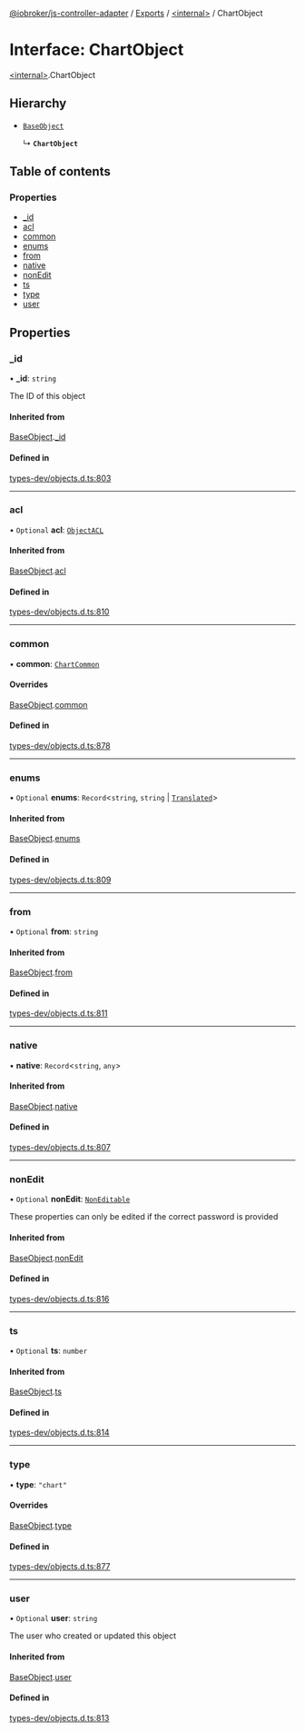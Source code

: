 [@iobroker/js-controller-adapter](../README.md) / [Exports](../modules.md) / [\<internal\>](../modules/internal_.md) / ChartObject

# Interface: ChartObject

[\<internal\>](../modules/internal_.md).ChartObject

## Hierarchy

- [`BaseObject`](internal_.BaseObject.md)

  ↳ **`ChartObject`**

## Table of contents

### Properties

- [\_id](internal_.ChartObject.md#_id)
- [acl](internal_.ChartObject.md#acl)
- [common](internal_.ChartObject.md#common)
- [enums](internal_.ChartObject.md#enums)
- [from](internal_.ChartObject.md#from)
- [native](internal_.ChartObject.md#native)
- [nonEdit](internal_.ChartObject.md#nonedit)
- [ts](internal_.ChartObject.md#ts)
- [type](internal_.ChartObject.md#type)
- [user](internal_.ChartObject.md#user)

## Properties

### \_id

• **\_id**: `string`

The ID of this object

#### Inherited from

[BaseObject](internal_.BaseObject.md).[_id](internal_.BaseObject.md#_id)

#### Defined in

[types-dev/objects.d.ts:803](https://github.com/ioBroker/ioBroker.js-controller/blob/04f0eac95/packages/types-dev/objects.d.ts#L803)

___

### acl

• `Optional` **acl**: [`ObjectACL`](internal_.ObjectACL.md)

#### Inherited from

[BaseObject](internal_.BaseObject.md).[acl](internal_.BaseObject.md#acl)

#### Defined in

[types-dev/objects.d.ts:810](https://github.com/ioBroker/ioBroker.js-controller/blob/04f0eac95/packages/types-dev/objects.d.ts#L810)

___

### common

• **common**: [`ChartCommon`](internal_.ChartCommon.md)

#### Overrides

[BaseObject](internal_.BaseObject.md).[common](internal_.BaseObject.md#common)

#### Defined in

[types-dev/objects.d.ts:878](https://github.com/ioBroker/ioBroker.js-controller/blob/04f0eac95/packages/types-dev/objects.d.ts#L878)

___

### enums

• `Optional` **enums**: `Record`\<`string`, `string` \| [`Translated`](../modules/internal_.md#translated)\>

#### Inherited from

[BaseObject](internal_.BaseObject.md).[enums](internal_.BaseObject.md#enums)

#### Defined in

[types-dev/objects.d.ts:809](https://github.com/ioBroker/ioBroker.js-controller/blob/04f0eac95/packages/types-dev/objects.d.ts#L809)

___

### from

• `Optional` **from**: `string`

#### Inherited from

[BaseObject](internal_.BaseObject.md).[from](internal_.BaseObject.md#from)

#### Defined in

[types-dev/objects.d.ts:811](https://github.com/ioBroker/ioBroker.js-controller/blob/04f0eac95/packages/types-dev/objects.d.ts#L811)

___

### native

• **native**: `Record`\<`string`, `any`\>

#### Inherited from

[BaseObject](internal_.BaseObject.md).[native](internal_.BaseObject.md#native)

#### Defined in

[types-dev/objects.d.ts:807](https://github.com/ioBroker/ioBroker.js-controller/blob/04f0eac95/packages/types-dev/objects.d.ts#L807)

___

### nonEdit

• `Optional` **nonEdit**: [`NonEditable`](internal_.NonEditable.md)

These properties can only be edited if the correct password is provided

#### Inherited from

[BaseObject](internal_.BaseObject.md).[nonEdit](internal_.BaseObject.md#nonedit)

#### Defined in

[types-dev/objects.d.ts:816](https://github.com/ioBroker/ioBroker.js-controller/blob/04f0eac95/packages/types-dev/objects.d.ts#L816)

___

### ts

• `Optional` **ts**: `number`

#### Inherited from

[BaseObject](internal_.BaseObject.md).[ts](internal_.BaseObject.md#ts)

#### Defined in

[types-dev/objects.d.ts:814](https://github.com/ioBroker/ioBroker.js-controller/blob/04f0eac95/packages/types-dev/objects.d.ts#L814)

___

### type

• **type**: ``"chart"``

#### Overrides

[BaseObject](internal_.BaseObject.md).[type](internal_.BaseObject.md#type)

#### Defined in

[types-dev/objects.d.ts:877](https://github.com/ioBroker/ioBroker.js-controller/blob/04f0eac95/packages/types-dev/objects.d.ts#L877)

___

### user

• `Optional` **user**: `string`

The user who created or updated this object

#### Inherited from

[BaseObject](internal_.BaseObject.md).[user](internal_.BaseObject.md#user)

#### Defined in

[types-dev/objects.d.ts:813](https://github.com/ioBroker/ioBroker.js-controller/blob/04f0eac95/packages/types-dev/objects.d.ts#L813)
